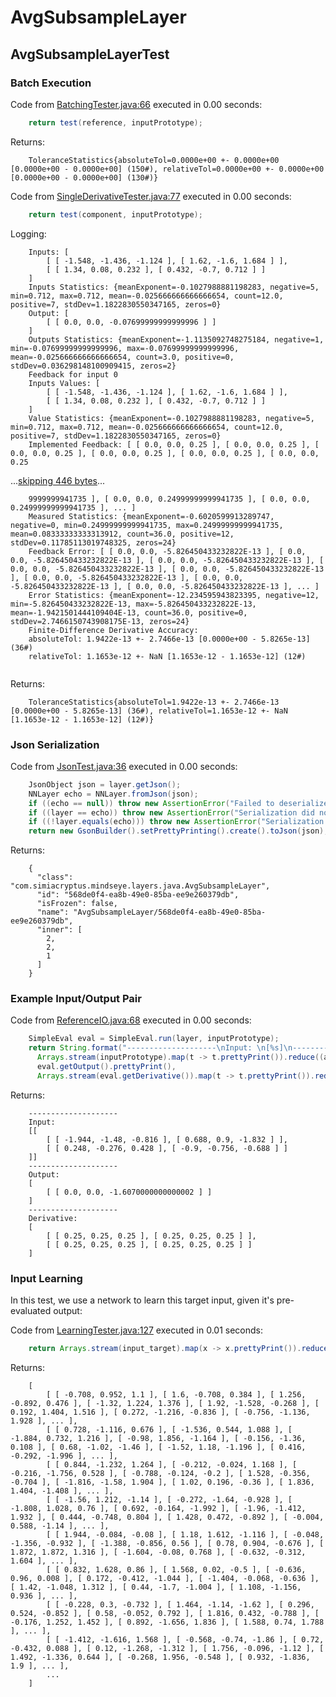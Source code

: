 # AvgSubsampleLayer
## AvgSubsampleLayerTest
### Batch Execution
Code from [BatchingTester.java:66](../../../../../../../src/main/java/com/simiacryptus/mindseye/test/unit/BatchingTester.java#L66) executed in 0.00 seconds: 
```java
    return test(reference, inputPrototype);
```

Returns: 

```
    ToleranceStatistics{absoluteTol=0.0000e+00 +- 0.0000e+00 [0.0000e+00 - 0.0000e+00] (150#), relativeTol=0.0000e+00 +- 0.0000e+00 [0.0000e+00 - 0.0000e+00] (130#)}
```



Code from [SingleDerivativeTester.java:77](../../../../../../../src/main/java/com/simiacryptus/mindseye/test/unit/SingleDerivativeTester.java#L77) executed in 0.00 seconds: 
```java
    return test(component, inputPrototype);
```
Logging: 
```
    Inputs: [
    	[ [ -1.548, -1.436, -1.124 ], [ 1.62, -1.6, 1.684 ] ],
    	[ [ 1.34, 0.08, 0.232 ], [ 0.432, -0.7, 0.712 ] ]
    ]
    Inputs Statistics: {meanExponent=-0.1027988881198283, negative=5, min=0.712, max=0.712, mean=-0.025666666666666654, count=12.0, positive=7, stdDev=1.1822830550347165, zeros=0}
    Output: [
    	[ [ 0.0, 0.0, -0.07699999999999996 ] ]
    ]
    Outputs Statistics: {meanExponent=-1.1135092748275184, negative=1, min=-0.07699999999999996, max=-0.07699999999999996, mean=-0.025666666666666654, count=3.0, positive=0, stdDev=0.036298148100909415, zeros=2}
    Feedback for input 0
    Inputs Values: [
    	[ [ -1.548, -1.436, -1.124 ], [ 1.62, -1.6, 1.684 ] ],
    	[ [ 1.34, 0.08, 0.232 ], [ 0.432, -0.7, 0.712 ] ]
    ]
    Value Statistics: {meanExponent=-0.1027988881198283, negative=5, min=0.712, max=0.712, mean=-0.025666666666666654, count=12.0, positive=7, stdDev=1.1822830550347165, zeros=0}
    Implemented Feedback: [ [ 0.0, 0.0, 0.25 ], [ 0.0, 0.0, 0.25 ], [ 0.0, 0.0, 0.25 ], [ 0.0, 0.0, 0.25 ], [ 0.0, 0.0, 0.25 ], [ 0.0, 0.0, 0.25
```
...[skipping 446 bytes](etc/194.txt)...
```
    9999999941735 ], [ 0.0, 0.0, 0.24999999999941735 ], [ 0.0, 0.0, 0.24999999999941735 ], ... ]
    Measured Statistics: {meanExponent=-0.6020599913289747, negative=0, min=0.24999999999941735, max=0.24999999999941735, mean=0.08333333333313912, count=36.0, positive=12, stdDev=0.11785113019748325, zeros=24}
    Feedback Error: [ [ 0.0, 0.0, -5.826450433232822E-13 ], [ 0.0, 0.0, -5.826450433232822E-13 ], [ 0.0, 0.0, -5.826450433232822E-13 ], [ 0.0, 0.0, -5.826450433232822E-13 ], [ 0.0, 0.0, -5.826450433232822E-13 ], [ 0.0, 0.0, -5.826450433232822E-13 ], [ 0.0, 0.0, -5.826450433232822E-13 ], [ 0.0, 0.0, -5.826450433232822E-13 ], ... ]
    Error Statistics: {meanExponent=-12.234595943823395, negative=12, min=-5.826450433232822E-13, max=-5.826450433232822E-13, mean=-1.9421501444109404E-13, count=36.0, positive=0, stdDev=2.7466150743908175E-13, zeros=24}
    Finite-Difference Derivative Accuracy:
    absoluteTol: 1.9422e-13 +- 2.7466e-13 [0.0000e+00 - 5.8265e-13] (36#)
    relativeTol: 1.1653e-12 +- NaN [1.1653e-12 - 1.1653e-12] (12#)
    
```

Returns: 

```
    ToleranceStatistics{absoluteTol=1.9422e-13 +- 2.7466e-13 [0.0000e+00 - 5.8265e-13] (36#), relativeTol=1.1653e-12 +- NaN [1.1653e-12 - 1.1653e-12] (12#)}
```



### Json Serialization
Code from [JsonTest.java:36](../../../../../../../src/main/java/com/simiacryptus/mindseye/test/unit/JsonTest.java#L36) executed in 0.00 seconds: 
```java
    JsonObject json = layer.getJson();
    NNLayer echo = NNLayer.fromJson(json);
    if ((echo == null)) throw new AssertionError("Failed to deserialize");
    if ((layer == echo)) throw new AssertionError("Serialization did not copy");
    if ((!layer.equals(echo))) throw new AssertionError("Serialization not equal");
    return new GsonBuilder().setPrettyPrinting().create().toJson(json);
```

Returns: 

```
    {
      "class": "com.simiacryptus.mindseye.layers.java.AvgSubsampleLayer",
      "id": "568de0f4-ea8b-49e0-85ba-ee9e260379db",
      "isFrozen": false,
      "name": "AvgSubsampleLayer/568de0f4-ea8b-49e0-85ba-ee9e260379db",
      "inner": [
        2,
        2,
        1
      ]
    }
```



### Example Input/Output Pair
Code from [ReferenceIO.java:68](../../../../../../../src/main/java/com/simiacryptus/mindseye/test/unit/ReferenceIO.java#L68) executed in 0.00 seconds: 
```java
    SimpleEval eval = SimpleEval.run(layer, inputPrototype);
    return String.format("--------------------\nInput: \n[%s]\n--------------------\nOutput: \n%s\n--------------------\nDerivative: \n%s",
      Arrays.stream(inputPrototype).map(t -> t.prettyPrint()).reduce((a, b) -> a + ",\n" + b).get(),
      eval.getOutput().prettyPrint(),
      Arrays.stream(eval.getDerivative()).map(t -> t.prettyPrint()).reduce((a, b) -> a + ",\n" + b).get());
```

Returns: 

```
    --------------------
    Input: 
    [[
    	[ [ -1.944, -1.48, -0.816 ], [ 0.688, 0.9, -1.832 ] ],
    	[ [ 0.248, -0.276, 0.428 ], [ -0.9, -0.756, -0.688 ] ]
    ]]
    --------------------
    Output: 
    [
    	[ [ 0.0, 0.0, -1.6070000000000002 ] ]
    ]
    --------------------
    Derivative: 
    [
    	[ [ 0.25, 0.25, 0.25 ], [ 0.25, 0.25, 0.25 ] ],
    	[ [ 0.25, 0.25, 0.25 ], [ 0.25, 0.25, 0.25 ] ]
    ]
```



### Input Learning
In this test, we use a network to learn this target input, given it's pre-evaluated output:

Code from [LearningTester.java:127](../../../../../../../src/main/java/com/simiacryptus/mindseye/test/unit/LearningTester.java#L127) executed in 0.01 seconds: 
```java
    return Arrays.stream(input_target).map(x -> x.prettyPrint()).reduce((a, b) -> a + "\n" + b).orElse("");
```

Returns: 

```
    [
    	[ [ -0.708, 0.952, 1.1 ], [ 1.6, -0.708, 0.384 ], [ 1.256, -0.892, 0.476 ], [ -1.32, 1.224, 1.376 ], [ 1.92, -1.528, -0.268 ], [ 0.192, 1.404, 1.516 ], [ 0.272, -1.216, -0.836 ], [ -0.756, -1.136, 1.928 ], ... ],
    	[ [ 0.728, -1.116, 0.676 ], [ -1.536, 0.544, 1.088 ], [ -1.884, 0.732, 1.216 ], [ -0.98, 1.856, -1.164 ], [ -0.156, -1.36, 0.108 ], [ 0.68, -1.02, -1.46 ], [ -1.52, 1.18, -1.196 ], [ 0.416, -0.292, -1.996 ], ... ],
    	[ [ 0.844, -1.232, 1.264 ], [ -0.212, -0.024, 1.168 ], [ -0.216, -1.756, 0.528 ], [ -0.788, -0.124, -0.2 ], [ 1.528, -0.356, -0.704 ], [ -1.816, -1.58, 1.904 ], [ 1.02, 0.196, -0.36 ], [ 1.836, 1.404, -1.408 ], ... ],
    	[ [ -1.56, 1.212, -1.14 ], [ -0.272, -1.64, -0.928 ], [ -1.808, 1.028, 0.76 ], [ 0.692, -0.164, -1.992 ], [ -1.96, -1.412, 1.932 ], [ 0.444, -0.748, 0.804 ], [ 1.428, 0.472, -0.892 ], [ -0.004, 0.588, -1.14 ], ... ],
    	[ [ 1.944, -0.084, -0.08 ], [ 1.18, 1.612, -1.116 ], [ -0.048, -1.356, -0.932 ], [ -1.388, -0.856, 0.56 ], [ 0.78, 0.904, -0.676 ], [ 1.872, 1.872, 1.316 ], [ -1.604, -0.08, 0.768 ], [ -0.632, -0.312, 1.604 ], ... ],
    	[ [ 0.832, 1.628, 0.86 ], [ 1.568, 0.02, -0.5 ], [ -0.636, 0.96, 0.008 ], [ 0.172, -0.412, -1.044 ], [ -1.404, -0.068, -0.636 ], [ 1.42, -1.048, 1.312 ], [ 0.44, -1.7, -1.004 ], [ 1.108, -1.156, 0.936 ], ... ],
    	[ [ -0.228, 0.3, -0.732 ], [ 1.464, -1.14, -1.62 ], [ 0.296, 0.524, -0.852 ], [ 0.58, -0.052, 0.792 ], [ 1.816, 0.432, -0.788 ], [ -0.176, 1.252, 1.452 ], [ 0.892, -1.656, 1.836 ], [ 1.588, 0.74, 1.788 ], ... ],
    	[ [ -1.412, -1.616, 1.568 ], [ -0.568, -0.74, -1.86 ], [ 0.72, -0.432, 0.088 ], [ 0.12, -1.268, -1.312 ], [ 1.756, -0.096, -1.12 ], [ 1.492, -1.336, 0.644 ], [ -0.268, 1.956, -0.548 ], [ 0.932, -1.836, 1.9 ], ... ],
    	...
    ]
```



